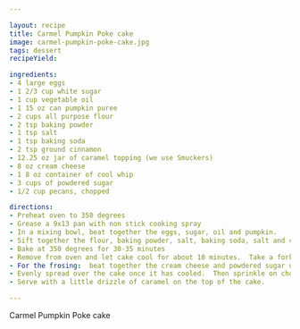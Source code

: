 ```yaml
---

layout: recipe
title: Carmel Pumpkin Poke cake
image: carmel-pumpkin-poke-cake.jpg
tags: dessert
recipeYield: 

ingredients:
- 4 large eggs
- 1 2/3 cup white sugar
- 1 cup vegetable oil
- 1 15 oz can pumpkin puree
- 2 cups all purpose flour
- 2 tsp baking powder
- 1 tsp salt
- 1 tsp baking soda
- 2 tsp ground cinnamon
- 12.25 oz jar of caramel topping (we use Smuckers)
- 8 oz cream cheese
- 1 8 oz container of cool whip
- 3 cups of powdered sugar
- 1/2 cup pecans, chopped

directions:
- Preheat oven to 350 degrees
- Grease a 9x13 pan with non stick cooking spray
- In a mixing bowl, beat together the eggs, sugar, oil and pumpkin.
- Sift together the flour, baking powder, salt, baking soda, salt and cinnamon; add to wet ingredients, mix throughly and pour into prepared pan.
- Bake at 350 degrees for 30-35 minutes
- Remove from oven and let cake cool for about 10 minutes.  Take a fork and pierce the hot cake all over.  Then pour 3/4 of the jar of caramel into the holes.  Try and spread it around as evenly as possible.  Let it cool completely.
- For the frosing:  beat together the cream cheese and powdered sugar until smooth, then stir in the cool whip until all is blended well.
- Evenly spread over the cake once it has cooled.  Then sprinkle on chopped pecans.
- Serve with a little drizzle of caramel on the top of the cake.

---
```


Carmel Pumpkin Poke cake